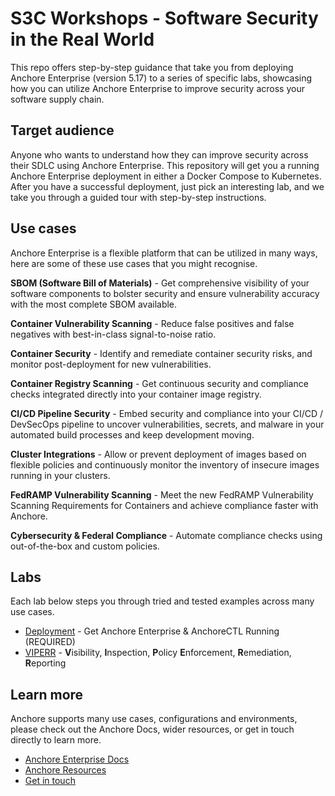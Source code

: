 # S3C Workshops - Software Security in the Real World

This repo offers step-by-step guidance that take you from deploying Anchore Enterprise (version 5.17) to a series of specific labs, showcasing how you can utilize Anchore Enterprise to improve security across your software supply chain.

## Target audience

Anyone who wants to understand how they can improve security across their SDLC using Anchore Enterprise.
This repository will get you a running Anchore Enterprise deployment in either a Docker Compose to Kubernetes. 
After you have a successful deployment, just pick an interesting lab, and we take you through a guided tour with step-by-step instructions.

## Use cases

Anchore Enterprise is a flexible platform that can be utilized in many ways, here are some of these use cases that you might recognise.

**SBOM (Software Bill of Materials)** - Get comprehensive visibility of your software components to bolster security and ensure vulnerability accuracy with the most complete SBOM available.

**Container Vulnerability Scanning** - Reduce false positives and false negatives with best-in-class signal-to-noise ratio.

**Container Security** - Identify and remediate container security risks, and monitor post-deployment for new vulnerabilities.

**Container Registry Scanning** - Get continuous security and compliance checks integrated directly into your container image registry.

**CI/CD Pipeline Security** - Embed security and compliance into your CI/CD / DevSecOps pipeline to uncover vulnerabilities, secrets, and malware in your automated build processes and keep development moving.

**Cluster Integrations** - Allow or prevent deployment of images based on flexible policies and continuously monitor the inventory of insecure images running in your clusters.

**FedRAMP Vulnerability Scanning** - Meet the new FedRAMP Vulnerability Scanning Requirements for Containers and achieve compliance faster with Anchore.

**Cybersecurity & Federal Compliance** - Automate compliance checks using out-of-the-box and custom policies.

## Labs

Each lab below steps you through tried and tested examples across many use cases.  

* [Deployment](labs/Deployment/README.md) - Get Anchore Enterprise & AnchoreCTL Running (REQUIRED)
* [VIPERR](labs/VIPERR/README.md) - **V**isibility, **I**nspection, **P**olicy **E**nforcement, **R**emediation, **R**eporting

## Learn more

Anchore supports many use cases, configurations and environments, please check out the Anchore Docs, wider resources, or get in touch directly to learn more.

- [Anchore Enterprise Docs](https://docs.anchore.com/current/docs/)
- [Anchore Resources](https://anchore.com/resources/)
- [Get in touch](https://get.anchore.com/contact/)
